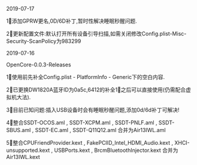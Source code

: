 2019-07-17

1⃣️添加GPRW更名,0D/6D补丁,暂时性解决睡眠秒醒问题.

2⃣️更新配置文件:默认打开所有设备引导扫描,如需关闭修改Config.plist-Misc-Security-ScanPolicy为983299

2019-07-16

OpenCore-0.0.3-Releases

1⃣️使用前先补全Config.plist - PlatformInfo - Generic下的空白内容.

2⃣️已更换DW1820A蓝牙ID为0a5c,6412的补全1⃣️之后可以直接使用(仍需配合虚拟机大法).

3⃣️目前已知问题:插入USB设备时会有睡眠秒醒问题,添加0d/6d补丁可解决!

4⃣️整合SSDT-OCOS.aml , SSDT-XCPM.aml , SSDT-PNLF.aml , SSDT-SBUS.aml , SSDT-EC.aml , SSDT-Q11Q12.aml 合并为Air13IWL.aml

5⃣️整合CPUFriendProvider.kext , FakePCIID_Intel_HDMI_Audio.kext , XHCI-unsupported.kext , USBPorts.kext , BrcmBluetoothInjector.kext 合并为Air13IWL.kext



